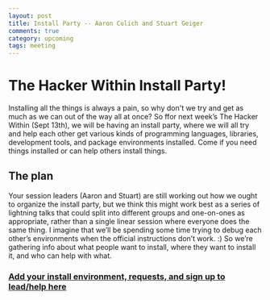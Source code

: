 ```yaml
---
layout: post
title: Install Party -- Aaron Culich and Stuart Geiger
comments: true
category: upcoming
tags: meeting
---
```


# The Hacker Within Install Party!
Installing all the things is always a pain, so why don't we try and get as much as we can out of the way all at once? So ffor next week’s The Hacker Within (Sept 13th), we will be having an install party, where we will all try and help each other get various kinds of programming languages, libraries, development tools, and package environments installed. Come if you need things installed or can help others install things.

## The plan
Your session leaders (Aaron and Stuart) are still working out how we ought to organize the install party, but we think this might work best as a series of lightning talks that could split into different groups and one-on-ones as appropriate, rather than a single linear session where everyone does the same thing. I imagine that we’ll be spending some time trying to debug each other’s environments when the official instructions don’t work. :) So we’re gathering info about what people want to install, where they want to install it, and who can help with what. 

### [Add your install environment, requests, and sign up to lead/help here](https://docs.google.com/document/d/15UieD0_hTbr5obBJsLrctwhi8amX8QzSeE5ZLxsHbuY/edit?usp=sharing)
